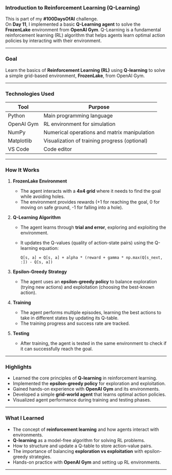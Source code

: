

### **Introduction to Reinforcement Learning (Q-Learning)**  
This is part of my **#100DaysOfAI** challenge.  
On **Day 11**, I implemented a basic **Q-Learning agent** to solve the **FrozenLake** environment from **OpenAI Gym**. Q-Learning is a fundamental reinforcement learning (RL) algorithm that helps agents learn optimal action policies by interacting with their environment.

---

### **Goal**  
Learn the basics of **Reinforcement Learning (RL)** using **Q-learning** to solve a simple grid-based environment, **FrozenLake**, from OpenAI Gym.

---

### **Technologies Used**

| Tool               | Purpose                                              |
|--------------------|------------------------------------------------------|
| Python             | Main programming language                            |
| OpenAI Gym         | RL environment for simulation                        |
| NumPy              | Numerical operations and matrix manipulation         |
| Matplotlib         | Visualization of training progress (optional)        |
| VS Code            | Code editor                                          |

---

### **How It Works**

1. **FrozenLake Environment**
   - The agent interacts with a **4x4 grid** where it needs to find the goal while avoiding holes.
   - The environment provides rewards (+1 for reaching the goal, 0 for moving on safe ground, -1 for falling into a hole).

2. **Q-Learning Algorithm**
   - The agent learns through **trial and error**, exploring and exploiting the environment.
   - It updates the Q-values (quality of action-state pairs) using the Q-learning equation:
   
         Q[s, a] = Q[s, a] + alpha * (reward + gamma * np.max(Q[s_next, :]) - Q[s, a])


3. **Epsilon-Greedy Strategy**
   - The agent uses an **epsilon-greedy policy** to balance exploration (trying new actions) and exploitation (choosing the best-known action).

4. **Training**
   - The agent performs multiple episodes, learning the best actions to take in different states by updating its Q-table.
   - The training progress and success rate are tracked.

5. **Testing**
   - After training, the agent is tested in the same environment to check if it can successfully reach the goal.

---

### **Highlights**

- Learned the core principles of **Q-learning** in reinforcement learning.
- Implemented the **epsilon-greedy policy** for exploration and exploitation.
- Gained hands-on experience with **OpenAI Gym** and its environments.
- Developed a simple **grid-world agent** that learns optimal action policies.
- Visualized agent performance during training and testing phases.

---

### **What I Learned**

- The concept of **reinforcement learning** and how agents interact with environments.
- **Q-learning** as a model-free algorithm for solving RL problems.
- How to structure and update a Q-table to store action-value pairs.
- The importance of balancing **exploration vs exploitation** with epsilon-greedy strategies.
- Hands-on practice with **OpenAI Gym** and setting up RL environments.

---  

